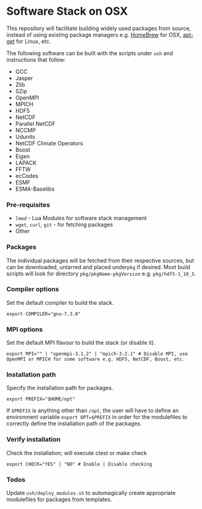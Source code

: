 # Software Stack on OSX

This repository will facilitate building widely used packages from source, instead of using existing package managers e.g. [HomeBrew](https://brew.sh/) for OSX, [apt-get](https://linux.die.net/man/8/apt-get) for Linux, etc.

The following software can be built with the scripts under `ush` and instructions that follow:
* GCC
* Jasper
* Zlib
* SZip
* OpenMPI
* MPICH
* HDF5
* NetCDF
* Parallel NetCDF
* NCCMP
* Udunits
* NetCDF Climate Operators
* Boost
* Eigen
* LAPACK
* FFTW
* ecCodes
* ESMF
* ESMA-Baselibs

### Pre-requisites
* `lmod` - Lua Modules for software stack management
* `wget`, `curl`, `git` - for fetching packages
* Other

### Packages
The individual packages will be fetched from their respective sources, but can be downloaded, untarred and placed under`pkg` if desired.  Most build scripts will look for directory `pkg/pkgName-pkgVersion` e.g. `pkg/hdf5-1_10_3`.

### Compiler options
Set the default compiler to build the stack.
```
export COMPILER="gnu-7.3.0"
```

### MPI options
Set the default MPI flavour to build the stack (or disable it).
```
export MPI="" | "openmpi-3.1.2" | "mpich-3.2.1" # Disable MPI, use OpenMPI or MPICH for some software e.g. HDF5, NetCDF, Boost, etc.
```

### Installation path
Specify the installation path for packages.
```
export PREFIX="$HOME/opt"
```
If `$PREFIX` is anything other than `/opt`, the user will have to define an environment variable `export OPT=$PREFIX` in order for the modulefiles to correctly define the installation path of the packages.

### Verify installation
Check the installation; will execute ctest or make check
```
export CHECK="YES" | "NO" # Enable | Disable checking
```
### Todos
Update `ush/deploy_modules.sh` to automagically create appropriate modulefiles for packages from templates.
